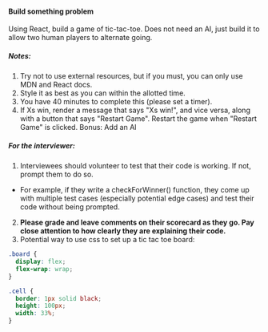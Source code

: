 #### Build something problem
Using React, build a game of tic-tac-toe. Does not need an AI, just build it to allow two human players to alternate going.


##### Notes:
1. Try not to use external resources, but if you must, you can only use MDN and React docs.
2. Style it as best as you can within the allotted time.
3. You have 40 minutes to complete this (please set a timer).
4. If Xs win, render a message that says "Xs win!", and vice versa, along with a button that says "Restart Game". Restart the game when "Restart Game" is clicked.
Bonus: Add an AI


##### For the interviewer:
1. Interviewees should volunteer to test that their code is working. If not, prompt them to do so.
  * For example, if they write a checkForWinner() function, they come up with multiple test cases (especially potential edge cases) and test their code without being prompted.
2. **Please grade and leave comments on their scorecard as they go. Pay close attention to how clearly they are explaining their code.**
3. Potential way to use css to set up a tic tac toe board:
```css
.board {
  display: flex;
  flex-wrap: wrap;
}

.cell {
  border: 1px solid black;
  height: 100px;
  width: 33%;
}
```

